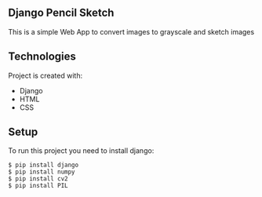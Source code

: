 ## Django Pencil Sketch
This is a simple Web App to convert images to grayscale and sketch images

## Technologies
Project is created with:
* Django
* HTML
* CSS

## Setup
To run this project you need to install django:
```
$ pip install django
$ pip install numpy
$ pip install cv2
$ pip install PIL
```